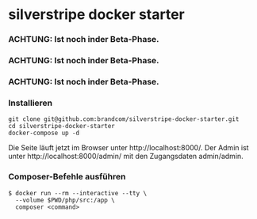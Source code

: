 # silverstripe docker starter

### ACHTUNG: Ist noch inder Beta-Phase.
### ACHTUNG: Ist noch inder Beta-Phase.
### ACHTUNG: Ist noch inder Beta-Phase.

### Installieren

```
git clone git@github.com:brandcom/silverstripe-docker-starter.git
cd silverstripe-docker-starter
docker-compose up -d
```

Die Seite läuft jetzt im Browser unter http://localhost:8000/. Der Admin ist unter http://localhost:8000/admin/ mit den Zugangsdaten admin/admin.


### Composer-Befehle ausführen

```
$ docker run --rm --interactive --tty \
  --volume $PWD/php/src:/app \
  composer <command>
```
